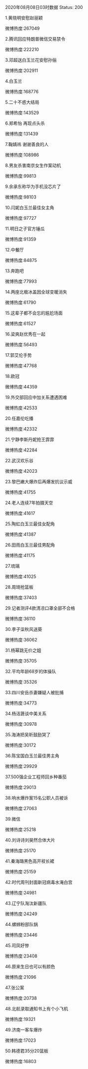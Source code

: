 2020年08月08日03时数据
Status: 200

1.黄晓明安慰赵丽颖

微博热度:267049

2.腾讯回应特朗普微信交易禁令

微博热度:222210

3.邓超送白玉兰花安慰孙俪

微博热度:202911

4.白玉兰

微博热度:168776

5.二十不惑大结局

微博热度:143529

6.郑希怡 再现点头杀

微博热度:131439

7.鞠婧祎 谢谢善良的人

微博热度:108986

8.男友杀害南京女生作案动机

微博热度:99813

9.余承东称华为手机没芯片了

微博热度:98103

10.闫妮白玉兰最佳女主角

微博热度:97727

11.明日之子官方锤瓜

微博热度:91359

12.中餐厅

微博热度:84875

13.奔跑吧

微博热度:77993

14.两座北极冰盖因全球变暖消失

微博热度:61790

15.这辈子都不会忘的尴尬场面

微博热度:61527

16.梁爽赵优秀在一起

微博热度:56493

17.郭艾伦手势

微博热度:47768

18.欧冠

微博热度:44359

19.外交部回应中加关系遭遇困难

微博热度:42533

20.任嘉伦吃播

微博热度:42332

21.宁静李斯丹妮抢王霏霏

微博热度:42284

22.武汉欢乐谷

微博热度:42023

23.黎巴嫩大爆炸后再爆发抗议示威

微博热度:41755

24.老人连续7年拍摄天空

微博热度:41617

25.陶虹白玉兰最佳女配角

微博热度:41387

26.田雨白玉兰最佳男配角

微博热度:41175

27.琉璃

微博热度:41025

28.周琦抢篮板

微博热度:37403

29.记者测评4款清凉口罩全部不合格

微博热度:36110

30.李子柒秋风送葵

微博热度:36062

31.杨幂跳无价之姐

微博热度:35705

32.平均年龄68岁的体操队

微博热度:35326

33.四川安岳杀妻嫌疑人被批捕

微博热度:34773

34.杨洁篪谈中美关系

微博热度:30978

35.海涛把吴昕鼓励哭了

微博热度:30172

36.陈宝国白玉兰最佳男主角

微博热度:29929

37.500强企业工程师回乡种番茄

微博热度:29013

38.响水爆炸案15名公职人员被诉

微博热度:27063

39.微信

微博热度:25218

40.刘诗诗刘昊然合体大片

微博热度:25170

41.秦海璐黑色高开衩长裙

微博热度:25159

42.时代周刊封面新冠病毒水淹白宫

微博热度:24981

43.辽宁队淘汰新疆队

微博热度:24249

44.螺蛳粉部队锅

微博热度:23446

45.司凤好惨

微博热度:23408

46.原来生日也可以有颜色

微博热度:21096

47.张公案

微博热度:20738

48.北航录取通知书上有个小飞机

微博热度:19321

49.济南一客车爆炸

微博热度:17023

50.韩德君35分20篮板

微博热度:16803

